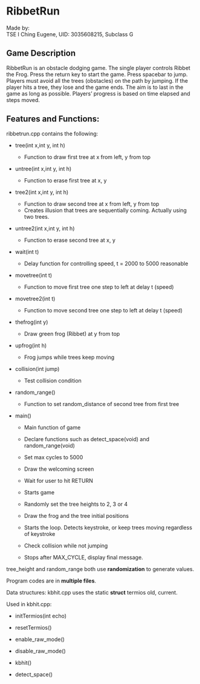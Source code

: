 # RibbetRun<br/>
Made by:<br/>
TSE I Ching Eugene, UID: 3035608215, Subclass G<br/>

## Game Description<br/>
RibbetRun is an obstacle dodging game. The single player controls Ribbet the Frog. Press the return key to start the game. Press spacebar to jump. Players must avoid all the trees (obstacles) on the path by jumping. If the player hits a tree, they lose and the game ends. The aim is to last in the game as long as possible. Players’ progress is based on time elapsed and steps moved.

## Features and Functions:<br/>

ribbetrun.cpp contains the following:<br/>

* tree(int x,int y, int h)
  * Function to draw first tree at x from left, y from top

* untree(int x,int y, int h)
  * Function to erase first tree at x, y
  
* tree2(int x,int y, int h)
  * Function to draw second tree at x from left, y from top
  * Creates illusion that trees are sequentially coming. Actually using two trees.
  
* untree2(int x,int y, int h)
  * Function to erase second tree at x, y
  
* wait(int t)
  * Delay function for controlling speed, t = 2000 to 5000 reasonable

* movetree(int t)
  * Function to move first tree one step to left at delay t (speed)
  
* movetree2(int t)
  * Function to move second tree one step to left at delay t (speed)
  
* thefrog(int y)
  * Draw green frog (Ribbet) at y from top
  
* upfrog(int h)
  * Frog jumps while trees keep moving
  
* collision(int jump)
  * Test collision condition

* random_range()
  * Function to set random_distance of second tree from first tree

* main()

  * Main function of game

  * Declare functions such as detect_space(void) and random_range(void)
  
  * Set max cycles to 5000
  
  * Draw the welcoming screen
  
  * Wait for user to hit RETURN
  
  * Starts game
  
  * Randomly set the tree heights to 2, 3 or 4
  
  * Draw the frog and the tree initial positions
  
  * Starts the loop. Detects keystroke, or keep trees moving regardless of keystroke
  
  * Check collision while not jumping
  
  * Stops after MAX_CYCLE, display final message.
  
tree_height and random_range both use **randomization** to generate values.<br/>

Program codes are in **multiple files**.<br/>

Data structures: kbhit.cpp uses the static **struct** termios old, current.<br/>

Used in kbhit.cpp:<br/>

* initTermios(int echo)

* resetTermios()

* enable_raw_mode()

* disable_raw_mode()

* kbhit()

* detect_space()
